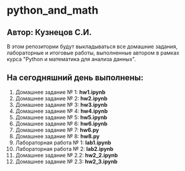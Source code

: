 # python_and_math
## Автор: Кузнецов С.И.

В этом репозитории будут выкладываться все домашние задания, лабораторные и итоговые работы, выполненные автором в рамках курса "Python и математика для анализа данных".

## На сегодняшний день выполнены:
1. Домашнее задание № 1: **hw1.ipynb**
2. Домашнее задание № 2: **hw2.ipynb**
3. Домашнее задание № 3: **hw3.ipynb**
4. Домашнее задание № 4: **hw4.ipynb**
5. Домашнее задание № 5: **hw5.ipynb**
6. Домашнее задание № 6: **hw6.ipynb**
7. Домашнее задание № 7: **hw6.py**
8. Домашнее задание № 8: **hw8.py**
9. Лабораторная работа № 1: **lab1.ipynb**
10. Лабораторная работа № 2: **lab2.ipynb**
11. Домашнее задание № 2.2: **hw2_2.ipynb**
12. Домашнее задание № 2.3: **hw2_3.ipynb**
